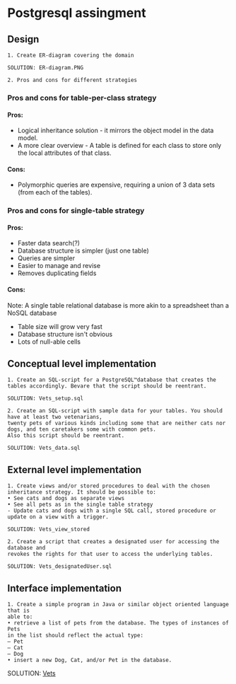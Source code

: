 # Postgresql assingment

## Design
```
1. Create ER-diagram covering the domain

SOLUTION: ER-diagram.PNG

2. Pros and cons for different strategies
```

### Pros and cons for table-per-class strategy
#### Pros: 
- Logical inheritance solution - it mirrors the object model in the data model.
- A more clear overview - A table is defined for each class to store only the local attributes of that class.

#### Cons: 
- Polymorphic queries are expensive, requiring a union of 3 data sets (from each of the tables).


### Pros and cons for single-table strategy
#### Pros:
- Faster data search(?)
- Database structure is simpler (just one table)
- Queries are simpler
- Easier to manage and revise
- Removes duplicating fields

#### Cons:
Note: A single table relational database is more akin to a spreadsheet than a NoSQL database
- Table size will grow very fast
- Database structure isn't obvious
- Lots of null-able cells


## Conceptual level implementation
```
1. Create an SQL-script for a PostgreSQL™database that creates the tables accordingly. Bevare that the script should be reentrant.

SOLUTION: Vets_setup.sql 

2. Create an SQL-script with sample data for your tables. You should have at least two vetenarians, 
twenty pets of various kinds including some that are neither cats nor dogs, and ten caretakers some with common pets. 
Also this script should be reentrant.

SOLUTION: Vets_data.sql
```
## External level implementation
```
1. Create views and/or stored procedures to deal with the chosen inheritance strategy. It should be possible to:
• See cats and dogs as separate views
• See all pets as in the single table strategy
- Update cats and dogs with a single SQL call, stored procedure or update on a view with a trigger.

SOLUTION: Vets_view_stored

2. Create a script that creates a designated user for accessing the database and
revokes the rights for that user to access the underlying tables.

SOLUTION: Vets_designatedUser.sql
```
## Interface implementation
```
1. Create a simple program in Java or similar object oriented language that is
able to:
• retrieve a list of pets from the database. The types of instances of Pets
in the list should reflect the actual type:
– Pet
– Cat
– Dog
• insert a new Dog, Cat, and/or Pet in the database.
```
SOLUTION: [Vets](https://github.com/fred8728/SOFT_DBD/tree/master/Postgresql/Vets)
